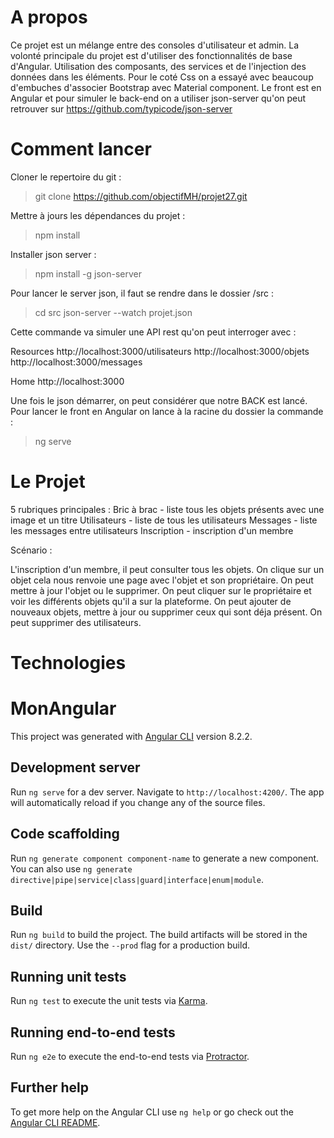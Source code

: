 # A propos 

Ce projet est un mélange entre des consoles d'utilisateur et admin.
La volonté principale du projet est d'utiliser des fonctionnalités de base d'Angular.
Utilisation des composants, des services et de l'injection des données dans les éléments.
Pour le coté Css on a essayé avec beaucoup d'embuches d'associer Bootstrap avec Material component. 
Le front est en Angular et pour simuler le back-end on a utiliser json-server qu'on peut retrouver sur https://github.com/typicode/json-server 

# Comment lancer

Cloner le repertoire du git : 
> git clone https://github.com/objectifMH/projet27.git

Mettre à jours les dépendances du projet :
> npm install 

Installer json server : 
> npm install -g json-server

Pour lancer le server json, il faut se rendre dans le dossier /src :
> cd src 
> json-server --watch projet.json

Cette commande va simuler une API rest qu'on peut interroger avec : 

  Resources
  http://localhost:3000/utilisateurs
  http://localhost:3000/objets
  http://localhost:3000/messages

  Home
  http://localhost:3000
  
Une fois le json démarrer, on peut considérer que notre BACK est lancé.
Pour lancer le front en Angular on lance à la racine du dossier la commande : 
> ng serve 

# Le Projet 

5 rubriques principales : 
Bric à brac - liste tous les objets présents avec une image et un titre 
Utilisateurs - liste de tous les utilisateurs 
Messages - liste les messages entre utilisateurs 
Inscription - inscription d'un membre 

Scénario : 

L'inscription d'un membre, il peut consulter tous les objets.
On clique sur un objet cela nous renvoie une page avec l'objet et son propriétaire.
On peut mettre à jour l'objet ou le supprimer. 
On peut cliquer sur le propriétaire et voir les différents objets qu'il a sur la plateforme.
On peut ajouter de nouveaux objets, mettre à jour ou supprimer ceux qui sont déja présent.
On peut supprimer des utilisateurs.




# Technologies

# MonAngular

This project was generated with [Angular CLI](https://github.com/angular/angular-cli) version 8.2.2.

## Development server

Run `ng serve` for a dev server. Navigate to `http://localhost:4200/`. The app will automatically reload if you change any of the source files.

## Code scaffolding

Run `ng generate component component-name` to generate a new component. You can also use `ng generate directive|pipe|service|class|guard|interface|enum|module`.

## Build

Run `ng build` to build the project. The build artifacts will be stored in the `dist/` directory. Use the `--prod` flag for a production build.

## Running unit tests

Run `ng test` to execute the unit tests via [Karma](https://karma-runner.github.io).

## Running end-to-end tests

Run `ng e2e` to execute the end-to-end tests via [Protractor](http://www.protractortest.org/).

## Further help

To get more help on the Angular CLI use `ng help` or go check out the [Angular CLI README](https://github.com/angular/angular-cli/blob/master/README.md).
